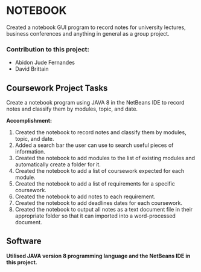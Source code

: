 # NOTEBOOK

Created a notebook GUI program to record notes for university lectures, business conferences and anything in general as a group project.

### Contribution to this project:
- Abidon Jude Fernandes
- David Brittain

## Coursework Project Tasks

Create a notebook program using JAVA 8 in the NetBeans IDE to record notes and classify them by modules, topic, and date.

**Accomplishment:**
1. Created the notebook to record notes and classify them by modules, topic, and date.
2. Added a search bar the user can use to search useful pieces of information.
3. Created the notebook to add modules to the list of existing modules and automatically create a folder for it.
4. Created the notebook to add a list of coursework expected for each module.
5. Created the notebook to add a list of requirements for a specific coursework.
6. Created the notebook to add notes to each requirement.
7. Created the notebook to add deadlines dates for each coursework.
8. Created the notebook to output all notes as a text document file in their appropriate folder so that it can imported into a word-processed document.

## Software
**Utilised JAVA version 8 programming language and the NetBeans IDE in this project.**
 
